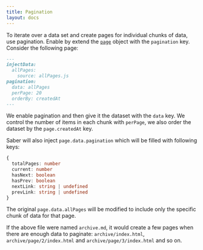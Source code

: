 ```yaml
---
title: Pagination
layout: docs
---
```


To iterate over a data set and create pages for individual chunks of data, use pagination. Enable by extend the [`page`](./pages#the-page-object) object with the `pagination` key. Consider the following page:

```md
---
injectData:
  allPages:
    source: allPages.js
pagination:
  data: allPages
  perPage: 20
  orderBy: createdAt
---
```

We enable pagination and then give it the dataset with the `data` key. We control the number of items in each chunk with `perPage`, we also order the dataset by the `page.createdAt` key. 

Saber will also inject `page.data.pagination` which will be filled with following keys:

```ts
{
  totalPages: number
  current: number
  hasNext: boolean
  hasPrev: boolean
  nextLink: string | undefined
  prevLink: string | undefined
}
```

The original `page.data.allPages` will be modified to include only the specific chunk of data for that page.

If the above file were named `archive.md`, it would create a few pages when there are enough data to paginate: `archive/index.html`, `archive/page/2/index.html` and `archive/page/3/index.html` and so on.
